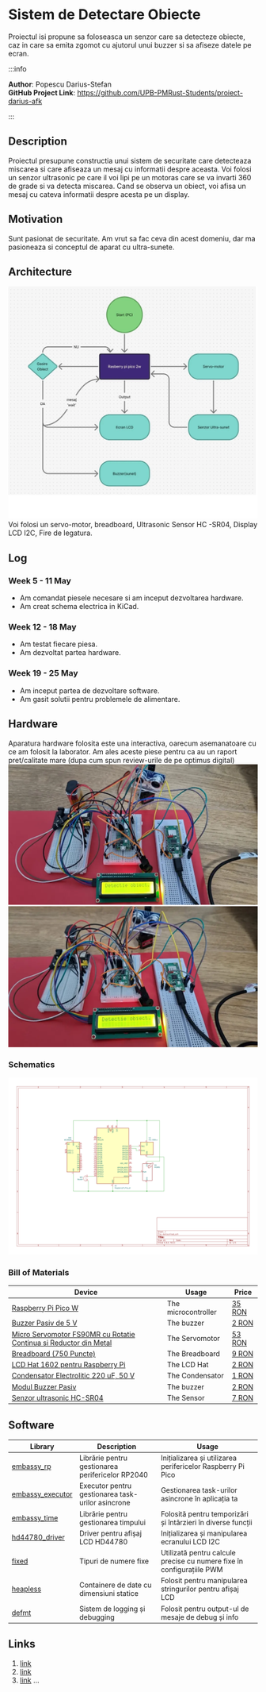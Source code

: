 # Sistem de Detectare Obiecte
Proiectul isi propune sa foloseasca un senzor care sa detecteze obiecte, caz in care sa emita zgomot cu ajutorul unui buzzer si sa afiseze datele pe ecran.

:::info 

**Author**: Popescu Darius-Stefan \
**GitHub Project Link**: https://github.com/UPB-PMRust-Students/proiect-darius-afk

:::

## Description

Proiectul presupune constructia unui sistem de securitate care detecteaza miscarea si care afiseaza un mesaj cu informatii despre aceasta.
Voi folosi un senzor ultrasonic pe care il voi lipi pe un motoras care se va invarti 360 de grade si va detecta miscarea. Cand se observa un obiect, voi afisa un mesaj cu cateva informatii despre acesta pe un display.

## Motivation

Sunt pasionat de securitate. Am vrut sa fac ceva din acest domeniu, dar ma pasioneaza si conceptul de aparat cu ultra-sunete.

## Architecture 

![Schematic Screenshot](./sspmpozaaranjata.webp)
Voi folosi un servo-motor, breadboard, Ultrasonic Sensor HC -SR04, Display LCD I2C, Fire de legatura.

## Log

<!-- write your progress here every week -->

### Week 5 - 11 May
- Am comandat piesele necesare si am inceput dezvoltarea hardware.
- Am creat schema electrica in KiCad.

### Week 12 - 18 May
- Am testat fiecare piesa.
- Am dezvoltat partea hardware.

### Week 19 - 25 May
- Am inceput partea de dezvoltare software.
- Am gasit solutii pentru problemele de alimentare.

## Hardware

Aparatura hardware folosita este una interactiva, oarecum asemanatoare cu ce am folosit la laborator. Am ales aceste piese pentru ca au un raport pret/calitate mare (dupa cum spun review-urile de pe optimus digital)
![poza1](img1.webp)
![poza2](img2.webp)

### Schematics
![Schematic Screenshot](schematic.svg)

### Bill of Materials

<!-- Fill out this table with all the hardware components that you might need.

The format is 
```
| [Device](link://to/device) | This is used ... | [price](link://to/store) |

```

-->

| Device | Usage | Price |
|--------|--------|-------|
| [Raspberry Pi Pico W](https://www.raspberrypi.com/documentation/microcontrollers/raspberry-pi-pico.html) | The microcontroller | [35 RON](https://www.optimusdigital.ro/en/raspberry-pi-boards/12394-raspberry-pi-pico-w.html) |
| [Buzzer Pasiv de 5 V](https://www.optimusdigital.ro/ro/audio-buzzere/634-buzzer-pasiv-de-5-v.html) | The buzzer | [2 RON](https://www.optimusdigital.ro/ro/audio-buzzere/634-buzzer-pasiv-de-5-v.html) |
| [Micro Servomotor FS90MR cu Rotatie Continua si Reductor din Metal](https://www.optimusdigital.ro/ro/motoare-micro-motoare-cu-reductor/3168-micro-servomotor-fs90mr-cu-rotatie-360-si-reductor-din-metal.html?search_query=micro+servomotor&results=31) | The Servomotor | [53 RON](https://www.optimusdigital.ro/ro/motoare-micro-motoare-cu-reductor/3168-micro-servomotor-fs90mr-cu-rotatie-360-si-reductor-din-metal.html?search_query=micro+servomotor&results=31) |
| [	Breadboard (750 Puncte)](https://www.optimusdigital.ro/ro/prototipare-breadboard-uri/13245-breadboard-750-puncte.html) | The Breadboard | [9 RON](https://www.optimusdigital.ro/ro/prototipare-breadboard-uri/13245-breadboard-750-puncte.html) |
| [	LCD Hat 1602 pentru Raspberry Pi](https://www.optimusdigital.ro/ro/lcd-uri/1158-lcd-hat-1602-pentru-raspberry-pi.html) | The LCD Hat | [2 RON](https://www.optimusdigital.ro/ro/lcd-uri/1158-lcd-hat-1602-pentru-raspberry-pi.html) |
| [Condensator Electrolitic 220 uF, 50 V](https://www.optimusdigital.ro/ro/componente-electronice-condensatoare/7850-condensator-electrolitic-220-uf-50-v.html) | The Condensator | [1 RON](https://www.optimusdigital.ro/ro/componente-electronice-condensatoare/7850-condensator-electrolitic-220-uf-50-v.html) |
| [Modul Buzzer Pasiv](https://www.optimusdigital.ro/ro/componente-electronice/12598-modul-buzzer-pasiv.html) | The buzzer | [2 RON](https://www.optimusdigital.ro/ro/componente-electronice/12598-modul-buzzer-pasiv.html) |
| [Senzor ultrasonic HC-SR04](https://www.optimusdigital.ro/ro/senzori-senzori-ultrasonici/9-senzor-ultrasonic-hc-sr04-.html?search_query=Ultrasonic+Sensor+HC+-SR04&results=5) | The Sensor | [7 RON](https://www.optimusdigital.ro/ro/senzori-senzori-ultrasonici/9-senzor-ultrasonic-hc-sr04-.html?search_query=Ultrasonic+Sensor+HC+-SR04&results=5) |



## Software

| Library | Description | Usage |
|---------|-----------|-----------|
| [embassy_rp](https://github.com/embassy-rs/embassy) | Librărie pentru gestionarea perifericelor RP2040 | Inițializarea și utilizarea perifericelor Raspberry Pi Pico |
| [embassy_executor](https://github.com/embassy-rs/embassy) | Executor pentru gestionarea task-urilor asincrone | Gestionarea task-urilor asincrone în aplicația ta |
| [embassy_time](https://github.com/embassy-rs/embassy) | Librărie pentru gestionarea timpului | Folosită pentru temporizări și întârzieri în diverse funcții |
| [hd44780_driver](https://github.com/DisplayCore/hd44780-driver) | Driver pentru afișaj LCD HD44780 | Inițializarea și manipularea ecranului LCD I2C |
| [fixed](https://github.com/japaric/fixed) | Tipuri de numere fixe | Utilizată pentru calcule precise cu numere fixe în configurațiile PWM |
| [heapless](https://github.com/droogmic/heapless) | Containere de date cu dimensiuni statice | Folosit pentru manipularea stringurilor pentru afișaj LCD |
| [defmt](https://github.com/knurling-rs/defmt) | Sistem de logging și debugging | Folosit pentru output-ul de mesaje de debug și info |


## Links

<!-- Add a few links that inspired you and that you think you will use for your project -->

1. [link](https://arduinointro.com/articles/projects/using-the-hc-sr04-ultrasonic-sensor-to-detect-objects)
2. [link](https://forum.arduino.cc/t/ultrasonic-sensor-hc-sr04-tracking-and-following-object/1296914)
3. [link](https://forum.arduino.cc/t/how-to-sound-the-buzzer-when-ultrasonic-sensor-detect-the-object-please-help/577631)
...
